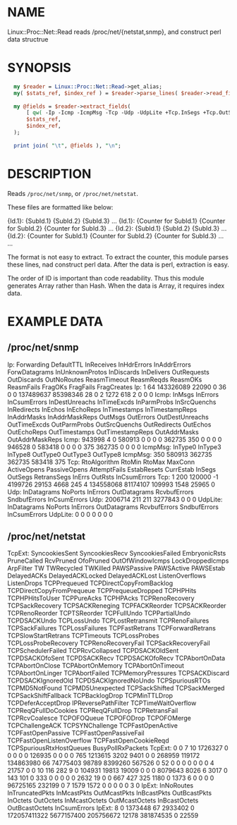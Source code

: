 NAME
====

Linux::Proc::Net::Read reads /proc/net/{netstat,snmp}, and construct perl data structrue

SYNOPSIS
========

``` perl
  my $reader = Linux::Proc::Net::Read->get_alias;
  my( $stats_ref, $index_ref ) = $reader->parse_lines( $reader->read_file( "/proc/net/snmp" ) );
  
  my @fields = $reader->extract_fields(
      [ qw( -Ip -Icmp -IcmpMsg -Tcp -Udp -UdpLite +Tcp.InSegs +Tcp.OutSegs ) ],
      $stats_ref,
      $index_ref,
  );
  
  print join( "\t", @fields ), "\n";
```

DESCRIPTION
===========

Reads `/proc/net/snmp`, or `/proc/net/netstat`.

These files are formatted like below:

  {Id.1}: {SubId.1} {SubId.2} {SubId.3} ...
  {Id.1}: {Counter for SubId.1} {Counter for SubId.2} {Counter for SubId.3} ...
  {Id.2}: {SubId.1} {SubId.2} {SubId.3} ...
  {Id.2}: {Counter for SubId.1} {Counter for SubId.2} {Counter for SubId.3} ...
  ...

The format is not easy to extract. To extract the counter, this module
parses these lines, nad construct perl data. After the data is perl,
extraction is easy.

The order of ID is important than code readability. Thus this module
generates Array rather than Hash. When the data is Array, it requires
index data.

EXAMPLE DATA
============

/proc/net/snmp
--------------
    
  Ip: Forwarding DefaultTTL InReceives InHdrErrors InAddrErrors ForwDatagrams InUnknownProtos InDiscards InDelivers OutRequests OutDiscards OutNoRoutes ReasmTimeout ReasmReqds ReasmOKs ReasmFails FragOKs FragFails FragCreates
  Ip: 1 64 143326089 22090 0 36 0 0 137489637 85398346 28 0 2 1272 618 2 0 0 0
  Icmp: InMsgs InErrors InCsumErrors InDestUnreachs InTimeExcds InParmProbs InSrcQuenchs InRedirects InEchos InEchoReps InTimestamps InTimestampReps InAddrMasks InAddrMaskReps OutMsgs OutErrors OutDestUnreachs OutTimeExcds OutParmProbs OutSrcQuenchs OutRedirects OutEchos OutEchoReps OutTimestamps OutTimestampReps OutAddrMasks OutAddrMaskReps
  Icmp: 943998 4 0 580913 0 0 0 0 362735 350 0 0 0 0 946528 0 583418 0 0 0 0 375 362735 0 0 0 0
  IcmpMsg: InType0 InType3 InType8 OutType0 OutType3 OutType8
  IcmpMsg: 350 580913 362735 362735 583418 375
  Tcp: RtoAlgorithm RtoMin RtoMax MaxConn ActiveOpens PassiveOpens AttemptFails EstabResets CurrEstab InSegs OutSegs RetransSegs InErrs OutRsts InCsumErrors
  Tcp: 1 200 120000 -1 4199726 29153 4668 245 4 134558068 81174107 109993 1548 25965 0
  Udp: InDatagrams NoPorts InErrors OutDatagrams RcvbufErrors SndbufErrors InCsumErrors
  Udp: 2006714 211 211 3277843 0 0 0
  UdpLite: InDatagrams NoPorts InErrors OutDatagrams RcvbufErrors SndbufErrors InCsumErrors
  UdpLite: 0 0 0 0 0 0 0
    
/proc/net/netstat
-----------------
    
  TcpExt: SyncookiesSent SyncookiesRecv SyncookiesFailed EmbryonicRsts PruneCalled RcvPruned OfoPruned OutOfWindowIcmps LockDroppedIcmps ArpFilter TW TWRecycled TWKilled PAWSPassive PAWSActive PAWSEstab DelayedACKs DelayedACKLocked DelayedACKLost ListenOverflows ListenDrops TCPPrequeued TCPDirectCopyFromBacklog TCPDirectCopyFromPrequeue TCPPrequeueDropped TCPHPHits TCPHPHitsToUser TCPPureAcks TCPHPAcks TCPRenoRecovery TCPSackRecovery TCPSACKReneging TCPFACKReorder TCPSACKReorder TCPRenoReorder TCPTSReorder TCPFullUndo TCPPartialUndo TCPDSACKUndo TCPLossUndo TCPLostRetransmit TCPRenoFailures TCPSackFailures TCPLossFailures TCPFastRetrans TCPForwardRetrans TCPSlowStartRetrans TCPTimeouts TCPLossProbes TCPLossProbeRecovery TCPRenoRecoveryFail TCPSackRecoveryFail TCPSchedulerFailed TCPRcvCollapsed TCPDSACKOldSent TCPDSACKOfoSent TCPDSACKRecv TCPDSACKOfoRecv TCPAbortOnData TCPAbortOnClose TCPAbortOnMemory TCPAbortOnTimeout TCPAbortOnLinger TCPAbortFailed TCPMemoryPressures TCPSACKDiscard TCPDSACKIgnoredOld TCPDSACKIgnoredNoUndo TCPSpuriousRTOs TCPMD5NotFound TCPMD5Unexpected TCPSackShifted TCPSackMerged TCPSackShiftFallback TCPBacklogDrop TCPMinTTLDrop TCPDeferAcceptDrop IPReversePathFilter TCPTimeWaitOverflow TCPReqQFullDoCookies TCPReqQFullDrop TCPRetransFail TCPRcvCoalesce TCPOFOQueue TCPOFODrop TCPOFOMerge TCPChallengeACK TCPSYNChallenge TCPFastOpenActive TCPFastOpenPassive TCPFastOpenPassiveFail TCPFastOpenListenOverflow TCPFastOpenCookieReqd TCPSpuriousRtxHostQueues BusyPollRxPackets
  TcpExt: 0 0 7 10 1726327 0 0 0 0 0 126935 0 0 0 0 765 1213615 3202 9401 0 0 268959 119172 134863980 66 74775403 98789 8399260 567526 0 52 0 0 0 0 0 0 0 4 21757 0 0 10 116 282 9 0 104931 19813 19009 0 0 0 8079643 8026 6 3017 0 143 101 0 333 0 0 0 0 0 2632 19 0 0 667 427 325 1180 0 1373 6 0 0 0 0 96725165 232199 0 7 1579 1572 0 0 0 0 0 3 0
  IpExt: InNoRoutes InTruncatedPkts InMcastPkts OutMcastPkts InBcastPkts OutBcastPkts InOctets OutOctets InMcastOctets OutMcastOctets InBcastOctets OutBcastOctets InCsumErrors
  IpExt: 8 0 1373448 67 2933402 0 172057411322 5677157400 205756672 12178 381874535 0 22559
